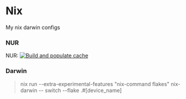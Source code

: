# Nix
My nix darwin configs

### NUR
NUR: [![Build and populate cache](https://github.com/harukafractus/nix/actions/workflows/nur-build.yml/badge.svg)](https://github.com/harukafractus/nix/actions/workflows/nur-build.yml)


### Darwin
> nix run --extra-experimental-features "nix-command flakes" nix-darwin -- switch --flake .#[device_name]
